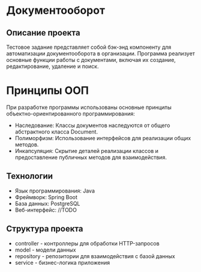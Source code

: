 # Документооборот
## Описание проекта
Тестовое задание представляет собой бэк-энд компоненту для автоматизации документооборота в организации. 
Программа реализует основные функции работы с документами, включая их создание, редактирование, удаление и поиск.

# Принципы ООП
При разработке программы использованы основные принципы объектно-ориентированного программирования:

* Наследование: Классы документов наследуются от общего абстрактного класса Document.
* Полиморфизм: Использование интерфейсов для реализации общих методов.
* Инкапсуляция: Скрытие деталей реализации классов и предоставление публичных методов для взаимодействия.

## Технологии
* Язык программирования: Java
* Фреймворк: Spring Boot
* База данных: PostgreSQL
* Веб-интерфейс: //TODO

## Структура проекта

* controller - контроллеры для обработки HTTP-запросов
* model - модели данных
* repository - репозитории для взаимодействия с базой данных
* service - бизнес-логика приложения
